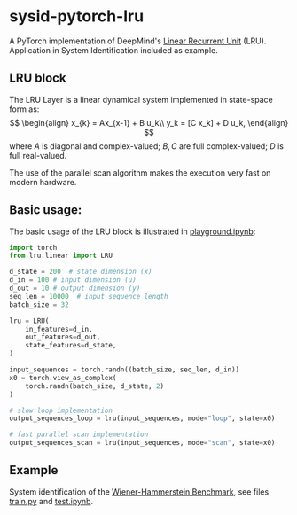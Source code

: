 # sysid-pytorch-lru

A PyTorch implementation of DeepMind's [Linear Recurrent Unit](https://arxiv.org/pdf/2303.06349) (LRU). Application in System Identification included as example.

## LRU block
The LRU Layer is a linear dynamical system implemented in state-space form as:
$$
\begin{align}
x_{k} = Ax_{x-1} + B u_k\\
y_k = [C x_k] + D u_k,
\end{align}
$$
where $A$ is diagonal and complex-valued; $B, C$ are full complex-valued; $D$ is full real-valued. 

The use of the parallel scan algorithm makes the execution very fast on modern hardware.

## Basic usage:
The basic usage of the LRU block is illustrated in [playground.ipynb](playground.ipynb):

```python
import torch
from lru.linear import LRU

d_state = 200  # state dimension (x)
d_in = 100 # input dimension (u)
d_out = 10 # output dimension (y)
seq_len = 10000  # input sequence length
batch_size = 32

lru = LRU(
    in_features=d_in,
    out_features=d_out,
    state_features=d_state,
)

input_sequences = torch.randn((batch_size, seq_len, d_in))
x0 = torch.view_as_complex(
    torch.randn(batch_size, d_state, 2)
)

# slow loop implementation
output_sequences_loop = lru(input_sequences, mode="loop", state=x0)

# fast parallel scan implementation
output_sequences_scan = lru(input_sequences, mode="scan", state=x0)
```

## Example
System identification of the [Wiener-Hammerstein Benchmark](https://www.nonlinearbenchmark.org/benchmarks/wiener-hammerstein), see files [train.py](train.py) and [test.ipynb](test.ipynb).
